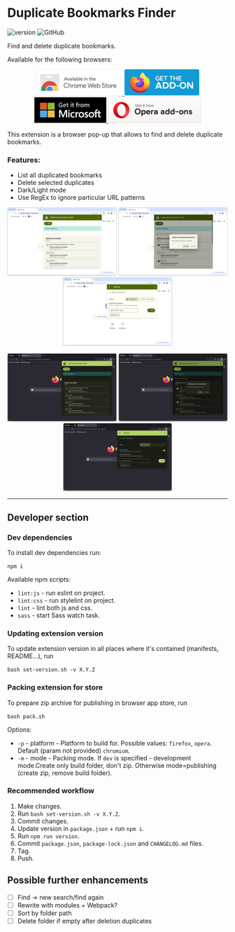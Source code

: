 # Duplicate Bookmarks Finder

![version](https://img.shields.io/badge/version-1.0.0-blue)
![GitHub](https://img.shields.io/github/license/zaksid/ext-duplicate-bookmarks-finder)

Find and delete duplicate bookmarks.

Available for the following browsers:

<p align="center">
    <a href="https://chrome.google.com/webstore/detail/duplicate-bookmarks-finde/mmfbmpbplefbggnhpiojnhcadkhglnlf">
        <img src="store_images/badges/cws_badge_large_border.png" alt="Get Duplicate Bookmarks Finder for Chrome" style="height: 60px">
    </a>
    <a href="https://addons.mozilla.org/addon/duplicate-bookmarks-finder/">
        <img src="store_images/badges/amo_badge.png" alt="Get Duplicate Bookmarks Finder for Firefox" style="height: 60px">
    </a>
    <a href="https://microsoftedge.microsoft.com/addons/detail/hlhmdjbnfokogkfbdjefekgpbjggbmcl">
        <img src="store_images/badges/ms_badge.png" alt="Get Duplicate Bookmarks Finder for Edge" style="height: 60px">
    </a>
    <a href="https://addons.opera.com/en/extensions/details/duplicate-bookmarks-finder/">
        <img src="store_images/badges/opera_badge.png" alt="Get Duplicate Bookmarks Finder for Opera" style="height: 60px">
    </a>
</p>

This extension is a browser pop-up that allows to find and delete duplicate bookmarks.

### Features:
- List all duplicated bookmarks
- Delete selected duplicates
- Dark/Light mode
- Use RegEx to ignore particular URL patterns

<p align="center">
    <img src="store_images/screenshots/chrome_screenshot_2_L.png" style=" width: 250px" alt="screenshot image 1">
    <img src="store_images/screenshots/chrome_screenshot_3_L.png" style=" width: 250px" alt="screenshot image 2">
    <img src="store_images/screenshots/chrome_screenshot_4_L.png" style=" width: 250px" alt="screenshot image 3">
</p>

<p align="center">
    <img src="store_images/screenshots/firefox_screenshot_2_D.png" style=" width: 250px" alt="screenshot image 1">
    <img src="store_images/screenshots/firefox_screenshot_3_D.png" style=" width: 250px" alt="screenshot image 2">
    <img src="store_images/screenshots/firefox_screenshot_4_D.png" style=" width: 250px" alt="screenshot image 3">
</p>

---

## Developer section

### Dev dependencies

To install dev dependencies run:
```
npm i
```

Available npm scripts:
- `lint:js` - run eslint on project.
- `lint:css` - run stylelint on project.
- `lint` - lint both js and css.
- `sass` - start Sass watch task.

### Updating extension version

To update extension version in all places where it's contained (manifests, README...), run
```
bash set-version.sh -v X.Y.Z
```

### Packing extension for store

To prepare zip archive for publishing in browser app store, run
```
bash pack.sh
```
Options:
* `-p` - platform - Platform to build for. Possible values: `firefox`, `opera`. Default (param not provided) `chromium`.
* `-m` - mode - Packing mode. If `dev` is specified - development mode.Create only build folder, don't zip. Otherwise mode=publishing (create zip, remove build folder).

### Recommended workflow
1. Make changes.
2. Run `bash set-version.sh -v X.Y.Z`.
3. Commit changes.
4. Update version in `package.json` + run `npm i`.
5. Run `npm run version`.
6. Commit `package.json`, `package-lock.json` and `CHANGELOG.md` files.
7. Tag.
8. Push.

## Possible further enhancements

* [ ] Find -> new search/find again
* [ ] Rewrite with modules + Webpack?
* [ ] Sort by folder path
* [ ] Delete folder if empty after deletion duplicates
